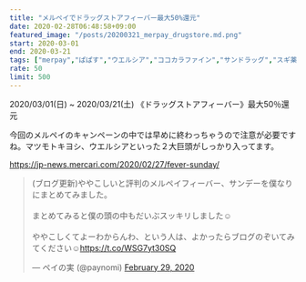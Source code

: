 ```yaml
---
title: "メルペイでドラッグストアフィーバー最大50%還元"
date: 2020-02-28T06:48:58+09:00
featured_image: "/posts/20200321_merpay_drugstore.md.png"
start: 2020-03-01
end: 2020-03-21
tags: ["merpay","ぱぱす","ウエルシア","ココカラファイン","サンドラッグ","スギ薬局","セイムス","ダイコク","ダイコクドラッグ","トモズ","マツモトキヨシ","ライフ"]
rate: 50
limit: 500
---
```


2020/03/01(日) ~ 2020/03/21(土)
《ドラッグストアフィーバー》最大50％還元

今回のメルペイのキャンペーンの中では早めに終わっちゃうので注意が必要ですね。マツモトキヨシ、ウエルシアといった２大巨頭がしっかり入ってます。

https://jp-news.mercari.com/2020/02/27/fever-sunday/

<blockquote class="twitter-tweet"><p lang="ja" dir="ltr">(ブログ更新)ややこしいと評判のメルペイフィーバー、サンデーを僕なりにまとめてみました。<br><br>まとめてみると僕の頭の中もだいぶスッキリしました☺️<br><br>ややこしくてよーわからんわ、という人は、よかったらブログのぞいてみてください☺️<a href="https://t.co/WSG7yt30SQ">https://t.co/WSG7yt30SQ</a></p>&mdash; ペイの実 (@paynomi) <a href="https://twitter.com/paynomi/status/1233806877663719424?ref_src=twsrc%5Etfw">February 29, 2020</a></blockquote> <script async src="https://platform.twitter.com/widgets.js" charset="utf-8"></script>
